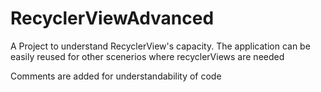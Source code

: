 # RecyclerViewAdvanced

A Project to understand RecyclerView's capacity. 
The application can be easily reused for other scenerios where recyclerViews are needed

Comments are added for understandability of code

